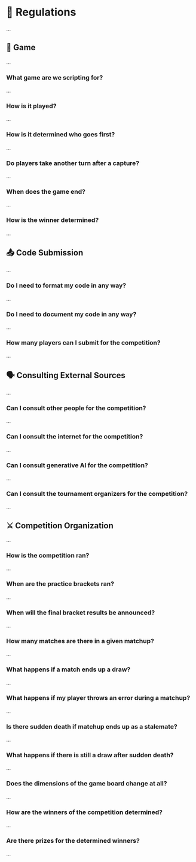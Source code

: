 # 🚫 Regulations

...

## :game_die: Game

...

### What game are we scripting for?

...

### How is it played?

...

### How is it determined who goes first?

...

### Do players take another turn after a capture?

...

### When does the game end?

...

### How is the winner determined?

...

## :outbox_tray: Code Submission

...

### Do I need to format my code in any way?

...

### Do I need to document my code in any way?

...

### How many players can I submit for the competition?

...

## :speaking_head: Consulting External Sources

...

### Can I consult other people for the competition?

...

### Can I consult the internet for the competition?

...

### Can I consult generative AI for the competition?

...

### Can I consult the tournament organizers for the competition?

...

## :crossed_swords: Competition Organization

...

### How is the competition ran?

...

### When are the practice brackets ran?

...

### When will the final bracket results be announced?

...

### How many matches are there in a given matchup?

...

### What happens if a match ends up a draw?

...

### What happens if my player throws an error during a matchup?

...

### Is there sudden death if matchup ends up as a stalemate?

...

### What happens if there is still a draw after sudden death?

...

### Does the dimensions of the game board change at all?

...

### How are the winners of the competition determined?

...

### Are there prizes for the determined winners?

...
